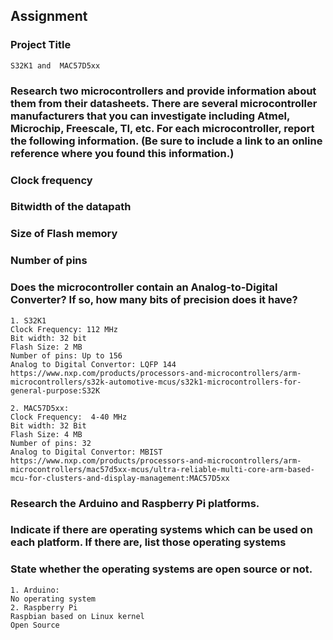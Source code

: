 ## Assignment

### Project Title

    S32K1 and  MAC57D5xx

### Research two microcontrollers and provide information about them from their datasheets. There are several microcontroller manufacturers that you can investigate including Atmel, Microchip, Freescale, TI, etc. For each microcontroller, report the following information. (Be sure to include a link to an online reference where you found this information.)

### Clock frequency

### Bitwidth of the datapath

### Size of Flash memory

### Number of pins

### Does the microcontroller contain an Analog-to-Digital Converter? If so, how many bits of precision does it have?

    1. S32K1
    Clock Frequency: 112 MHz
    Bit width: 32 bit
    Flash Size: 2 MB
    Number of pins: Up to 156
    Analog to Digital Convertor: LQFP 144
    https://www.nxp.com/products/processors-and-microcontrollers/arm-microcontrollers/s32k-automotive-mcus/s32k1-microcontrollers-for-general-purpose:S32K

    2. MAC57D5xx:
    Clock Frequency:  4-40 MHz
    Bit width: 32 Bit
    Flash Size: 4 MB
    Number of pins: 32
    Analog to Digital Convertor: MBIST
    https://www.nxp.com/products/processors-and-microcontrollers/arm-microcontrollers/mac57d5xx-mcus/ultra-reliable-multi-core-arm-based-mcu-for-clusters-and-display-management:MAC57D5xx

### Research the Arduino and Raspberry Pi platforms.

### Indicate if there are operating systems which can be used on each platform. If there are, list those operating systems

### State whether the operating systems are open source or not.

    1. Arduino:
    No operating system
    2. Raspberry Pi
    Raspbian based on Linux kernel
    Open Source
